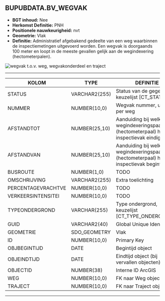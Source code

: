 ﻿## BUPUBDATA.BV_WEGVAK


* __BGT inhoud:__ Nee
* __Herkomst Definitie:__ PNH
* __Positionele nauwkeurigheid:__ nvt
* __Geometrie:__ Vlak
* __Definitie:__ Administratief afgebakend gedeelte van een weg waarbinnen de inspectiemetingen uitgevoerd worden.
Een wegvak is doorgaands 100 meter en loopt in de meeste gevallen gelijk aan de wegindexering (hectometerpalen).

![wegvak t.o.v. weg, wegvakonderdeel en traject](weg_wvo_onderst-wvo_traject_wegvak.png)

***

|KOLOM                           	|TYPE          	|DEFINITIE|
|------                          	|----          	|-----    |
|STATUS                          	|VARCHAR2(255) 	|Status van de gegevens, keuzelijst [CT_STATUS]|
|NUMMER                          	|NUMBER(10,0)  	|Wegvak nummer, uniek per weg|
|AFSTANDTOT                      	|NUMBER(25,10) 	|Aanduiding bij welk wegindexeringspaal (hectometerpaal) het inspectievak eindigt|
|AFSTANDVAN                      	|NUMBER(25,10) 	|Aanduiding bij welk wegindexeringspaal (hectometerpaal) het inspectievak begint|
|BUSROUTE                        	|NUMBER(1,0)   	|TODO|
|OMSCHRIJVING                    	|VARCHAR2(255)  |Extra toelichting|
|PERCENTAGEVRACHTVE              	|NUMBER(10,0)  	|TODO|
|VERKEERSINTENSITEI              	|NUMBER(10,0)  	|TODO|
|TYPEONDERGROND                  	|VARCHAR(255)  	|Type ondergrond, keuzelijst [CT_TYPE_ONDERGROND]|
|GUID                            	|VARCHAR2(40)  	|Global Unique Identifier|
|GEOMETRIE                       	|SDO_GEOMETRY  	|Vlak|
|ID                              	|NUMBER(10,0)  	|Primary Key|
|OBJBEGINTIJD                    	|DATE          	|Begintijd object|
|OBJEINDTIJD                     	|DATE          	|Eindtijd object (bij vervallen objecten)|
|OBJECTID                        	|NUMBER(38)    	|Interne ID ArcGIS|
|WEG                             	|NUMBER(10,0)  	|FK naar Weg object|
|TRAJECT                         	|NUMBER(10,0)  	|FK naar Traject object|

***

